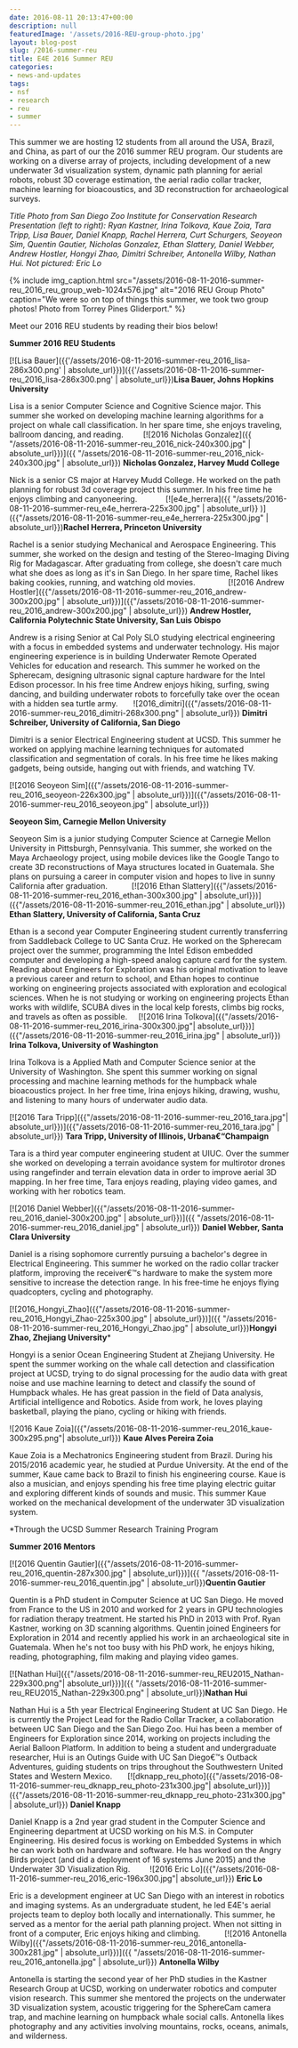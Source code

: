 ```yaml
---
date: 2016-08-11 20:13:47+00:00
description: null
featuredImage: '/assets/2016-REU-group-photo.jpg'
layout: blog-post
slug: /2016-summer-reu
title: E4E 2016 Summer REU
categories:
- news-and-updates
tags:
- nsf
- research
- reu
- summer
---
```

This summer we are hosting 12 students from all around the USA, Brazil, and China, as part of our the 2016 summer REU program. Our students are working on a diverse array of projects, including development of a new underwater 3d visualization system, dynamic path planning for aerial robots, robust 3D coverage estimation, the aerial radio collar tracker, machine learning for bioacoustics, and 3D reconstruction for archaeological surveys. 

_Title Photo from San Diego Zoo Institute for Conservation Research Presentation (left to right): Ryan Kastner, Irina Tolkova, Kaue Zoia, Tara Tripp, Lisa Bauer, Daniel Knapp, Rachel Herrera, Curt Schurgers, Seoyeon Sim, Quentin Gautier, Nicholas Gonzalez, Ethan Slattery, Daniel Webber, Andrew Hostler, Hongyi Zhao, Dimitri Schreiber, Antonella Wilby, Nathan Hui. Not pictured: Eric Lo_


{% include 
    img_caption.html
    src="/assets/2016-08-11-2016-summer-reu_2016_reu_group_web-1024x576.jpg"
    alt="2016 REU Group Photo"
    caption="We were so on top of things this summer, we took two group photos! Photo from Torrey Pines Gliderport."
%}


<!-- [![2016 REU Group Photo](/assets/2016-08-11-2016-summer-reu_2016_reu_group_web-1024x576.jpg)](/assets/2016-08-11-2016-summer-reu_2016_reu_group_web.jpg) -->






Meet our 2016 REU students by reading their bios below!



**Summer 2016 REU Students**





[![Lisa Bauer]({{'/assets/2016-08-11-2016-summer-reu_2016_lisa-286x300.png' | absolute_url}})]({{'/assets/2016-08-11-2016-summer-reu_2016_lisa-286x300.png' | absolute_url}})**Lisa Bauer, Johns Hopkins University**

Lisa is a senior Computer Science and Cognitive Science major. This summer she worked on developing machine learning algorithms for a project on whale call classification. In her spare time, she enjoys traveling, ballroom dancing, and reading.
 
 
 
 
[![2016 Nicholas Gonzalez]({{ "/assets/2016-08-11-2016-summer-reu_2016_nick-240x300.jpg" | absolute_url}})]({{ "/assets/2016-08-11-2016-summer-reu_2016_nick-240x300.jpg" | absolute_url}})
**Nicholas Gonzalez, Harvey Mudd College**

Nick is a senior CS major at Harvey Mudd College. He worked on the path planning for robust 3d coverage project this summer. In his free time he enjoys climbing and canyoneering. 
 
 
 
 
 
 
[![e4e_herrera]({{ "/assets/2016-08-11-2016-summer-reu_e4e_herrera-225x300.jpg" | absolute_url}} )]({{"/assets/2016-08-11-2016-summer-reu_e4e_herrera-225x300.jpg" | absolute_url}})**Rachel Herrera, Princeton University**

Rachel is a senior studying Mechanical and Aerospace Engineering. This summer, she worked on the design and testing of the Stereo-Imaging Diving Rig for Madagascar. After graduating from college, she doesn't care much what she does as long as it's in San Diego. In her spare time, Rachel likes baking cookies, running, and watching old movies.
 
 
 
 
 
 
 
[![2016 Andrew Hostler]({{"/assets/2016-08-11-2016-summer-reu_2016_andrew-300x200.jpg" | absolute_url}})]({{"/assets/2016-08-11-2016-summer-reu_2016_andrew-300x200.jpg" | absolute_url}})
**Andrew Hostler, California Polytechnic State University, San Luis Obispo**

Andrew is a rising Senior at Cal Poly SLO studying electrical engineering with a focus in embedded systems and underwater technology. His major engineering experience is in building Underwater Remote Operated Vehicles for education and research. This summer he worked on the Spherecam, designing ultrasonic signal capture hardware for the Intel Edison processor. In his free time Andrew enjoys hiking, surfing, swing dancing, and building underwater robots to forcefully take over the ocean with a hidden sea turtle army.
 
 
 
![2016_dimitri]({{"/assets/2016-08-11-2016-summer-reu_2016_dimitri-268x300.png" | absolute_url}})
**Dimitri Schreiber, University of California, San Diego**

Dimitri is a senior Electrical Engineering student at UCSD. This summer he worked on applying machine learning techniques for automated classification and segmentation of corals. In his free time he likes making gadgets, being outside, hanging out with friends, and watching TV. 
 
 
 

[![2016 Seoyeon Sim]({{"/assets/2016-08-11-2016-summer-reu_2016_seoyeon-226x300.jpg" | absolute_url}})]({{"/assets/2016-08-11-2016-summer-reu_2016_seoyeon.jpg" | absolute_url}})

**Seoyeon Sim, Carnegie Mellon University**

Seoyeon Sim is a junior studying Computer Science at Carnegie Mellon University in Pittsburgh, Pennsylvania. This summer, she worked on the Maya Archaeology project, using mobile devices like the Google Tango to create 3D reconstructions of Maya structures located in Guatemala. She plans on pursuing a career in computer vision and hopes to live in sunny California after graduation.
 
 
 
 
 
[![2016 Ethan Slattery]({{"/assets/2016-08-11-2016-summer-reu_2016_ethan-300x300.jpg" | absolute_url}})]({{"/assets/2016-08-11-2016-summer-reu_2016_ethan.jpg" | absolute_url}})
**Ethan Slattery, University of California, Santa Cruz**

Ethan is a second year Computer Engineering student currently transferring from Saddleback College to UC Santa Cruz. He worked on the Spherecam project over the summer, programming the Intel Edison embedded computer and developing a high-speed analog capture card for the system. Reading about Engineers for Exploration was his original motivation to leave a previous career and return to school, and Ethan hopes to continue working on engineering projects associated with exploration and ecological sciences. When he is not studying or working on engineering projects Ethan works with wildlife, SCUBA dives in the local kelp forests, climbs big rocks, and travels as often as possible.
 
 
[![2016 Irina Tolkova]({{"/assets/2016-08-11-2016-summer-reu_2016_irina-300x300.jpg"| absolute_url}})]({{"/assets/2016-08-11-2016-summer-reu_2016_irina.jpg" | absolute_url}})
**Irina Tolkova, University of Washington**

Irina Tolkova is a Applied Math and Computer Science senior at the University of Washington. She spent this summer working on signal processing and machine learning methods for the humpback whale bioacoustics project. In her free time, Irina enjoys hiking, drawing, wushu, and listening to many hours of underwater audio data.
 
 
 


[![2016 Tara Tripp]({{"/assets/2016-08-11-2016-summer-reu_2016_tara.jpg"| absolute_url}})]({{"/assets/2016-08-11-2016-summer-reu_2016_tara.jpg" | absolute_url}})
**Tara Tripp, University of Illinois, Urbana€“Champaign**

Tara is a third year computer engineering student at UIUC. Over the summer she worked on developing a terrain avoidance system for multirotor drones using rangefinder and terrain elevation data in order to improve aerial 3D mapping. In her free time, Tara enjoys reading, playing video games, and working with her robotics team.
 
 
 


[![2016 Daniel Webber]({{"/assets/2016-08-11-2016-summer-reu_2016_daniel-300x200.jpg" | absolute_url}})]({{ "/assets/2016-08-11-2016-summer-reu_2016_daniel.jpg" | absolute_url}})
**Daniel Webber, Santa Clara University**

Daniel is a rising sophomore currently pursuing a bachelor's degree in Electrical Engineering. This summer he worked on the radio collar tracker platform, improving the receiver€™s hardware to make the system more sensitive to increase the detection range. In his free-time he enjoys flying quadcopters, cycling and photography. 
 
 
 



[![2016_Hongyi_Zhao]({{"/assets/2016-08-11-2016-summer-reu_2016_Hongyi_Zhao-225x300.jpg" | absolute_url}})]({{ "/assets/2016-08-11-2016-summer-reu_2016_Hongyi_Zhao.jpg" | absolute_url}})**Hongyi Zhao, Zhejiang University***
 
Hongyi is a senior Ocean Engineering Student at Zhejiang University. He spent the summer working on the whale call detection and classification project at UCSD, trying to do signal processing for the audio data with great noise and use machine learning to detect and classify the sound of Humpback whales. He has great passion in the field of Data analysis, Artificial intelligence and Robotics. Aside from work, he loves playing basketball, playing the piano, cycling or hiking with friends.
 
 
 

![2016 Kaue Zoia]({{"/assets/2016-08-11-2016-summer-reu_2016_kaue-300x295.png"| absolute_url}})
**Kaue Alves Pereira Zoia**

Kaue Zoia is a Mechatronics Engineering student from Brazil. During his 2015/2016 academic year, he studied at Purdue University. At the end of the summer, Kaue came back to Brazil to finish his engineering course. Kaue is also a musician, and enjoys spending his free time playing electric guitar and exploring different kinds of sounds and music. This summer Kaue worked on the mechanical development of the underwater 3D visualization system.
 
 
 

*Through the UCSD Summer Research Training Program




**Summer 2016 Mentors**



[![2016 Quentin Gautier]({{"/assets/2016-08-11-2016-summer-reu_2016_quentin-287x300.jpg" | absolute_url}})]({{ "/assets/2016-08-11-2016-summer-reu_2016_quentin.jpg" | absolute_url}})**Quentin Gautier**

Quentin is a PhD student in Computer Science at UC San Diego. He moved from France to the US in 2010 and worked for 2 years in GPU technologies for radiation therapy treatment. He started his PhD in 2013 with Prof. Ryan Kastner, working on 3D scanning algorithms. Quentin joined Engineers for Exploration in 2014 and recently applied his work in an archaeological site in Guatemala. When he's not too busy with his PhD work, he enjoys hiking, reading, photographing, film making and playing video games.
 
 
 

[![Nathan Hui]({{"/assets/2016-08-11-2016-summer-reu_REU2015_Nathan-229x300.png"| absolute_url}})]({{ "/assets/2016-08-11-2016-summer-reu_REU2015_Nathan-229x300.png" | absolute_url}})**Nathan Hui**

Nathan Hui is a 5th year Electrical Engineering Student at UC San Diego. He is currently the Project Lead for the Radio Collar Tracker, a collaboration between UC San Diego and the San Diego Zoo. Hui has been a member of Engineers for Exploration since 2014, working on projects including the Aerial Balloon Platform. In addition to being a student and undergraduate researcher, Hui is an Outings Guide with UC San Diego€™s Outback Adventures, guiding students on trips throughout the Southwestern United States and Western Mexico.
 
 
 
[![dknapp_reu_photo]({{"/assets/2016-08-11-2016-summer-reu_dknapp_reu_photo-231x300.jpg"| absolute_url}})]({{"/assets/2016-08-11-2016-summer-reu_dknapp_reu_photo-231x300.jpg" | absolute_url}})
**Daniel Knapp**

Daniel Knapp is a 2nd year grad student in the Computer Science and Engineering department at UCSD working on his M.S. in Computer Engineering. His desired focus is working on Embedded Systems in which he can work both on hardware and software. He has worked on the Angry Birds project (and did a deployment of 16 systems June 2015) and the Underwater 3D Visualization Rig.
 
 
 
 
![2016 Eric Lo]({{"/assets/2016-08-11-2016-summer-reu_2016_eric-196x300.jpg"| absolute_url}})
**Eric Lo**

Eric is a development engineer at UC San Diego with an interest in robotics and imaging systems.  As an undergraduate student, he led E4E's aerial projects team to deploy both locally and internationally.  This summer, he served as a mentor for the aerial path planning project.  When not sitting in front of a computer, Eric enjoys hiking and climbing.
 
 
 
 
 
[![2016 Antonella Wilby]({{"/assets/2016-08-11-2016-summer-reu_2016_antonella-300x281.jpg" | absolute_url}})]({{ "/assets/2016-08-11-2016-summer-reu_2016_antonella.jpg" | absolute_url}})
**Antonella Wilby**

Antonella is starting the second year of her PhD studies in the Kastner Research Group at UCSD, working on underwater robotics and computer vision research. This summer she mentored the projects on the underwater 3D visualization system, acoustic triggering for the SphereCam camera trap, and machine learning on humpback whale social calls. Antonella likes photography and any activities involving mountains, rocks, oceans, animals, and wilderness.
